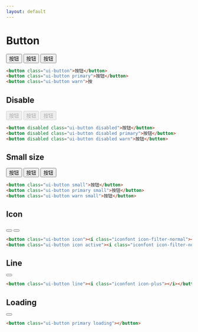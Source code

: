 ```yaml
---
layout: default
---
```


# Button

<button class="ui-button">按钮</button> 
<button class="ui-button primary">按钮</button>
<button class="ui-button warn">按钮</button>

```html
<button class="ui-button">按钮</button> 
<button class="ui-button primary">按钮</button>
<button class="ui-button warn">按
```

## Disable
<button disabled class="ui-button disabled">按钮</button> 
<button disabled class="ui-button disabled primary">按钮</button>
<button disabled class="ui-button disabled warn">按钮</button>

```html
<button disabled class="ui-button disabled">按钮</button> 
<button disabled class="ui-button disabled primary">按钮</button>
<button disabled class="ui-button disabled warn">按钮</button>
```


## Small size

<button class="ui-button small">按钮</button>
<button class="ui-button primary small">按钮</button>
<button class="ui-button warn small">按钮</button>

```html
<button class="ui-button small">按钮</button>
<button class="ui-button primary small">按钮</button>
<button class="ui-button warn small">按钮</button>
```

## Icon

<button class="ui-button icon"><i class="iconfont icon-filter-normal"></i></button>
<button class="ui-button icon active"><i class="iconfont icon-filter-normal"></i></button>

```html
<button class="ui-button icon"><i class="iconfont icon-filter-normal"></i></button>
<button class="ui-button icon active"><i class="iconfont icon-filter-normal"></i></button>
```

## Line

<button class="ui-button line"><i class="iconfont icon-plus"></i></button>

```html
<button class="ui-button line"><i class="iconfont icon-plus"></i></button>
```

## Loading

<button class="ui-button primary loading"></button>

```html
<button class="ui-button primary loading"></button>
```
